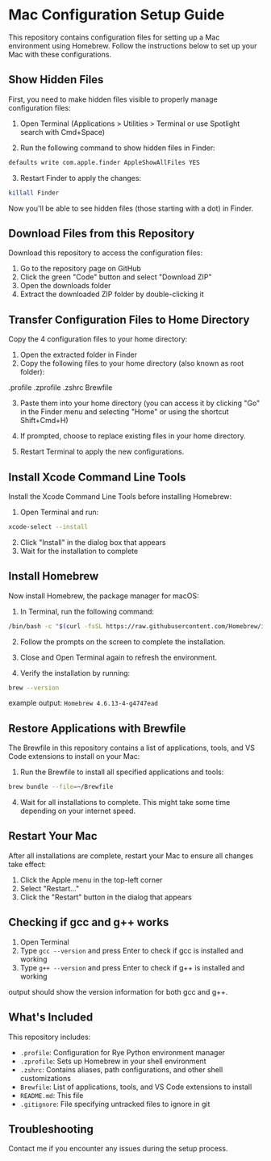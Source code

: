 # Mac Configuration Setup Guide

This repository contains configuration files for setting up a Mac environment using Homebrew. Follow the instructions below to set up your Mac with these configurations.

## Show Hidden Files

First, you need to make hidden files visible to properly manage configuration files:

1. Open Terminal (Applications > Utilities > Terminal or use Spotlight search with Cmd+Space)

2. Run the following command to show hidden files in Finder:

```bash
defaults write com.apple.finder AppleShowAllFiles YES
```

3. Restart Finder to apply the changes:

```bash
killall Finder
```

Now you'll be able to see hidden files (those starting with a dot) in Finder.

## Download Files from this Repository

Download this repository to access the configuration files:

1. Go to the repository page on GitHub
2. Click the green "Code" button and select "Download ZIP"
3. Open the downloads folder 
4. Extract the downloaded ZIP folder by double-clicking it

## Transfer Configuration Files to Home Directory

Copy the 4 configuration files to your home directory:

1. Open the extracted folder in Finder
2. Copy the following files to your home directory (also known as root folder):

.profile
.zprofile
.zshrc
Brewfile

3. Paste them into your home directory (you can access it by clicking "Go" in the Finder menu and selecting "Home" or using the shortcut Shift+Cmd+H)

4. If prompted, choose to replace existing files in your home directory.

5. Restart Terminal to apply the new configurations.

## Install Xcode Command Line Tools

Install the Xcode Command Line Tools before installing Homebrew:

1. Open Terminal and run:

```bash
xcode-select --install
```

2. Click "Install" in the dialog box that appears
3. Wait for the installation to complete

## Install Homebrew

Now install Homebrew, the package manager for macOS:

1. In Terminal, run the following command:

```bash
/bin/bash -c "$(curl -fsSL https://raw.githubusercontent.com/Homebrew/install/HEAD/install.sh)"
```

2. Follow the prompts on the screen to complete the installation.

3. Close and Open Terminal again to refresh the environment.

4. Verify the installation by running:

```bash
brew --version
```
example output: `Homebrew 4.6.13-4-g4747ead`

## Restore Applications with Brewfile

The Brewfile in this repository contains a list of applications, tools, and VS Code extensions to install on your Mac:

1. Run the Brewfile to install all specified applications and tools:

```bash
brew bundle --file=~/Brewfile
```

4. Wait for all installations to complete. This might take some time depending on your internet speed.

## Restart Your Mac

After all installations are complete, restart your Mac to ensure all changes take effect:

1. Click the Apple menu in the top-left corner
2. Select "Restart..."
3. Click the "Restart" button in the dialog that appears

## Checking if gcc and g++ works

1. Open Terminal
2. Type `gcc --version` and press Enter to check if gcc is installed and working
3. Type `g++ --version` and press Enter to check if g++ is installed and working

output should show the version information for both gcc and g++.

## What's Included

This repository includes:

- `.profile`: Configuration for Rye Python environment manager
- `.zprofile`: Sets up Homebrew in your shell environment
- `.zshrc`: Contains aliases, path configurations, and other shell customizations
- `Brewfile`: List of applications, tools, and VS Code extensions to install
- `README.md`: This file
- `.gitignore`: File specifying untracked files to ignore in git

## Troubleshooting

Contact me if you encounter any issues during the setup process.